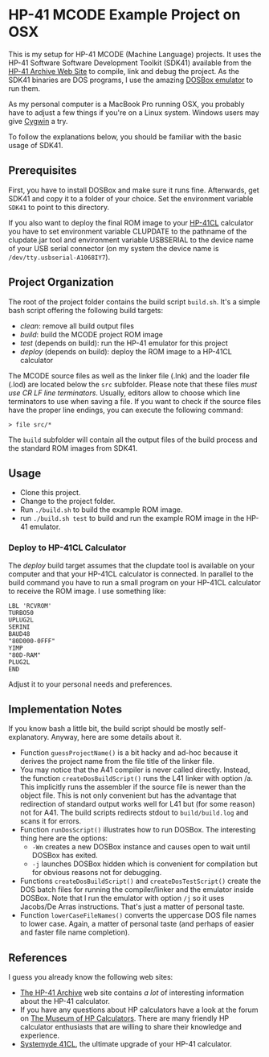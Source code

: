 # HP-41 MCODE Example Project on OSX

This is my setup for HP-41 MCODE (Machine Language) projects. It uses
the HP-41 Software Software Development Toolkit (SDK41) available from
the [HP-41 Archive Web Site](http://hp41.org/) to compile, link and
debug the project. As the SDK41 binaries are DOS programs, I use the
amazing [DOSBox emulator](https://www.dosbox.com/) to run them.

As my personal computer is a MacBook Pro running OSX, you probably have
to adjust a few things if you're on a Linux system. Windows users may
give [Cygwin](https://www.cygwin.com/) a try.

To follow the explanations below, you should be familiar with the basic
usage of SDK41.

## Prerequisites
First, you  have to install DOSBox and make sure it runs fine. Afterwards,
get SDK41 and copy it to a folder of your choice. Set the environment
variable `SDK41` to point to this directory.

If you also want to deploy the final ROM image to your
[HP-41CL](http://www.systemyde.com/hp41/) calculator you have to set
environment variable CLUPDATE to the pathname of the clupdate.jar tool
and environment variable USBSERIAL to the device name of your USB serial
connector (on my system the device name is `/dev/tty.usbserial-A1068IY7`).

## Project Organization
The root of the project folder contains the build script `build.sh`.
It's a simple bash script offering the following build targets:
* _clean_: remove all build output files
* _build_: build the MCODE project ROM image
* _test_ (depends on build): run the HP-41 emulator for this project
* _deploy_ (depends on build): deploy the ROM image to a HP-41CL calculator

The MCODE source files as well as the linker file (.lnk) and the loader
file (.lod) are located below the `src` subfolder. Please note that these
files _must use CR LF line terminators_. Usually, editors allow to choose
which line terminators to use when saving a file. If you want to check
if the source files have the proper line endings, you can execute the
following command:
```
> file src/*
```

The `build` subfolder will contain all the output files of the build
process and the standard ROM images from SDK41.

## Usage
* Clone this project.
* Change to the project folder.
* Run `./build.sh` to build the example ROM image.
* run `./build.sh test` to build and run the example ROM image in the
  HP-41 emulator.

### Deploy to HP-41CL Calculator
The _deploy_ build target assumes that the clupdate tool is available
on your computer and that your HP-41CL calculator is connected.
In parallel to the build command you have to run a small program on your
HP-41CL calculator to receive the ROM image. I use something like:
```
LBL 'RCVROM'
TURBO50
UPLUG2L
SERINI
BAUD48
"80D000-0FFF"
YIMP
"80D-RAM"
PLUG2L
END
```
Adjust it to your personal needs and preferences.

## Implementation Notes
If you know bash a little bit, the build script should be mostly self-explanatory.
Anyway, here are some details about it.

* Function `guessProjectName()` is a bit hacky and ad-hoc because it derives
  the project name from the file title of the linker file.
* You may notice that the A41 compiler is never called directly. Instead, the
  function `createDosBuildScript()` runs the L41 linker with option /a. This
  implicitly runs the assembler if the source file is newer than the object
  file. This is not only convenient but has the advantage that redirection
  of standard output works well for L41 but (for some reason) not for A41.
  The build scripts redirects stdout to `build/build.log` and scans it for
  errors.
* Function `runDosScript()` illustrates how to run DOSBox. The interesting
  thing here are the options:
  * `-Wn` creates a new DOSBox instance and causes open to wait until DOSBox
    has exited.
  * `-j` launches DOSBox hidden which is convenient for compilation but for
    obvious reasons not for debugging.
* Functions `createDosBuildScript()` and `createDosTestScript()` create the
  DOS batch files for running the compiler/linker and the emulator inside
  DOSBox. Note that I run the emulator with option `/j` so it uses Jacobs/De
  Arras instructions. That's just a matter of personal taste.
* Function `lowerCaseFileNames()` converts the uppercase DOS file names to
  lower case. Again, a matter of personal taste (and perhaps of easier and
  faster file name completion).

## References
I guess you already know the following web sites:
* [The HP-41 Archive](http://hp41.org/) web site contains _a lot_ of interesting
  information about the HP-41 calculator.
* If you have any questions about HP calculators have a look at the forum on
  [The Museum of HP Calculators](http://hpmuseum.org/). There are many friendly
  HP calculator enthusiasts that are willing to share their knowledge and
  experience.
* [Systemyde 41CL](http://www.systemyde.com/hp41/), the ultimate upgrade of your HP-41 calculator.
